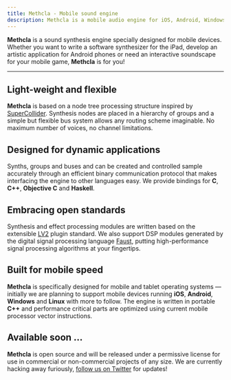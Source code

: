 ```yaml
---
title: Methcla - Mobile sound engine
description: Methcla is a mobile audio engine for iOS, Android, Windows and Linux.
---
```

**Methcla** is a sound synthesis engine specially designed for mobile devices. Whether you want to write a software synthesizer for the iPad, develop an artistic application for Android phones or need an interactive soundscape for your mobile game, **Methcla** is for you!

<!-- Developed by [Stefan Kersten](http://twitter.com/kaoskorobase), longtime open source contributor ([SuperCollider](), [Faust]()) and one of the creators of the [PLAY](http://www.soundsonline.com/PLAY) sample engine, **Methcla** is the audio backend for our soundscape creation platform [hearhear.me](http://hearhear.me)
 -->
<hr>

## Light-weight and flexible

**Methcla** is based on a node tree processing structure inspired by [SuperCollider](http://supercollider.sourceforge.net). Synthesis nodes are placed in a hierarchy of groups and a simple but flexible bus system allows any routing scheme imaginable. No maximum number of voices, no channel limitations.

## Designed for dynamic applications

Synths, groups and buses and can be created and controlled sample accurately through an efficient binary communication protocol that makes interfacing the engine to other languages easy. We provide bindings for **C**, **C++**, **Objective C** and **Haskell**.

## Embracing open standards

Synthesis and effect processing modules are written based on the extensible [LV2](http://lv2plug.in) plugin standard. We also support DSP modules generated by the digital signal processing language [Faust](http://faust.grame.fr/), putting high-performance signal processing algorithms at your fingertips.

## Built for mobile speed

**Methcla** is specifically designed for mobile and tablet operating systems &mdash; initially we are planning to support mobile devices running **iOS**, **Android**, **Windows** and **Linux** with more to follow. The engine is written in portable **C++** and performance critical parts are optimized using current mobile processor vector instructions.

## Available soon ...

**Methcla** is open source and will be released under a permissive license for use in commercial or non-commercial projects of any size. We are currently hacking away furiously, [follow us on Twitter](http://twitter.com/methcla) for updates!
